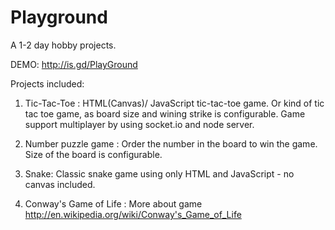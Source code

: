 Playground
==========

A 1-2 day hobby projects. 

DEMO: http://is.gd/PlayGround

Projects included:

  1) Tic-Tac-Toe : HTML(Canvas)/ JavaScript tic-tac-toe game.
                  Or kind of tic tac toe game, as board size and wining strike is configurable. 
                  Game support multiplayer by using socket.io and node server.
                  
  2) Number puzzle game : Order the number in the board to win the game. Size of the board is configurable.
  
  3) Snake: Classic snake game using only HTML and JavaScript - no canvas included. 
  
  4) Conway's Game of Life : More about game http://en.wikipedia.org/wiki/Conway's_Game_of_Life
